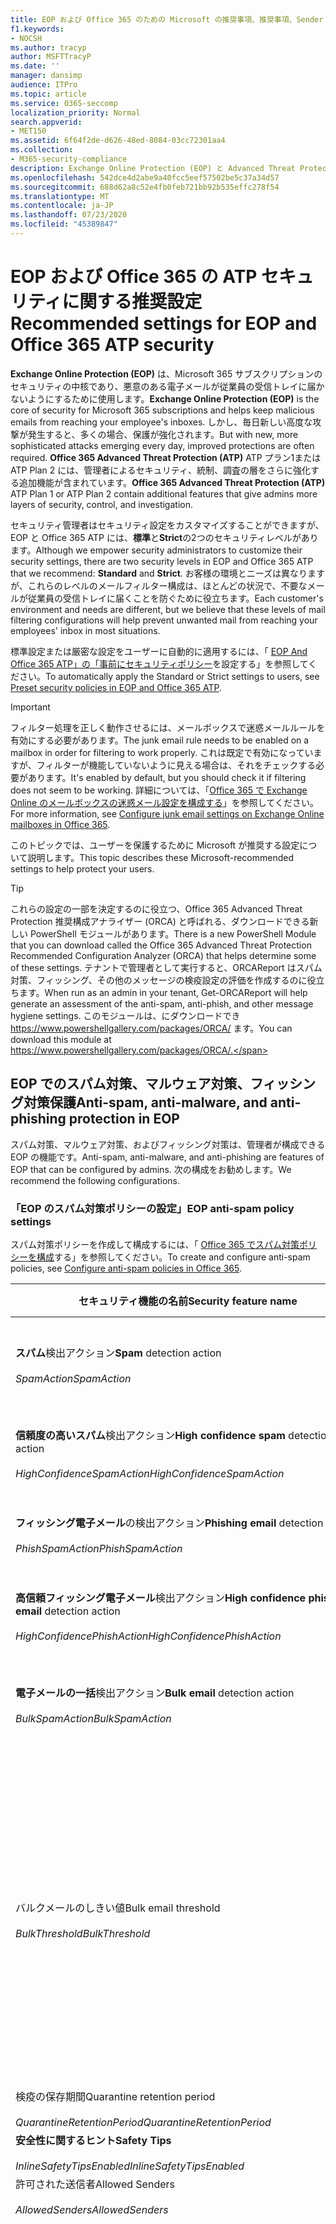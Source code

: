 ```yaml
---
title: EOP および Office 365 のための Microsoft の推奨事項、推奨事項、Sender Policy Framework、ドメインベースのメッセージの報告と適合性、DomainKeys で識別されたメール、手順、EOP の基準、セキュリティ基準、セットアップ EOP、atp の構成、および構成 EOP、セキュリティ構成
f1.keywords:
- NOCSH
ms.author: tracyp
author: MSFTTracyP
ms.date: ''
manager: dansimp
audience: ITPro
ms.topic: article
ms.service: O365-seccomp
localization_priority: Normal
search.appverid:
- MET150
ms.assetid: 6f64f2de-d626-48ed-8084-03cc72301aa4
ms.collection:
- M365-security-compliance
description: Exchange Online Protection (EOP) と Advanced Threat Protection (ATP) のセキュリティ設定のベストプラクティスについて 標準保護に関する現在の推奨事項 より厳しくするには、何を使用する必要がありますか。 Advanced Threat Protection (ATP) も使用している場合、どのようなエクストラを利用できますか?
ms.openlocfilehash: 542dce4d2abe9a40fcc5eef57502be5c37a34d57
ms.sourcegitcommit: 688d62a8c52e4fb0feb721bb92b535effc278f54
ms.translationtype: MT
ms.contentlocale: ja-JP
ms.lasthandoff: 07/23/2020
ms.locfileid: "45389847"
---
```

# <a name="recommended-settings-for-eop-and-office-365-atp-security"></a><span data-ttu-id="96831-106">EOP および Office 365 の ATP セキュリティに関する推奨設定</span><span class="sxs-lookup"><span data-stu-id="96831-106">Recommended settings for EOP and Office 365 ATP security</span></span>

<span data-ttu-id="96831-107">**Exchange Online Protection (EOP)** は、Microsoft 365 サブスクリプションのセキュリティの中核であり、悪意のある電子メールが従業員の受信トレイに届かないようにするために使用します。</span><span class="sxs-lookup"><span data-stu-id="96831-107">**Exchange Online Protection (EOP)** is the core of security for Microsoft 365 subscriptions and helps keep malicious emails from reaching your employee's inboxes.</span></span> <span data-ttu-id="96831-108">しかし、毎日新しい高度な攻撃が発生すると、多くの場合、保護が強化されます。</span><span class="sxs-lookup"><span data-stu-id="96831-108">But with new, more sophisticated attacks emerging every day, improved protections are often required.</span></span> <span data-ttu-id="96831-109">**Office 365 Advanced Threat Protection (ATP)** ATP プラン1または ATP Plan 2 には、管理者によるセキュリティ、統制、調査の層をさらに強化する追加機能が含まれています。</span><span class="sxs-lookup"><span data-stu-id="96831-109">**Office 365 Advanced Threat Protection (ATP)** ATP Plan 1 or ATP Plan 2 contain additional features that give admins more layers of security, control, and investigation.</span></span>

<span data-ttu-id="96831-110">セキュリティ管理者はセキュリティ設定をカスタマイズすることができますが、EOP と Office 365 ATP には、**標準**と**Strict**の2つのセキュリティレベルがあります。</span><span class="sxs-lookup"><span data-stu-id="96831-110">Although we empower security administrators to customize their security settings, there are two security levels in EOP and Office 365 ATP that we recommend: **Standard** and **Strict**.</span></span> <span data-ttu-id="96831-111">お客様の環境とニーズは異なりますが、これらのレベルのメールフィルター構成は、ほとんどの状況で、不要なメールが従業員の受信トレイに届くことを防ぐために役立ちます。</span><span class="sxs-lookup"><span data-stu-id="96831-111">Each customer's environment and needs are different, but we believe that these levels of mail filtering configurations will help prevent unwanted mail from reaching your employees' inbox in most situations.</span></span>

<span data-ttu-id="96831-112">標準設定または厳密な設定をユーザーに自動的に適用するには、「 [EOP And Office 365 ATP」の「事前にセキュリティポリシー](preset-security-policies.md)を設定する」を参照してください。</span><span class="sxs-lookup"><span data-stu-id="96831-112">To automatically apply the Standard or Strict settings to users, see [Preset security policies in EOP and Office 365 ATP](preset-security-policies.md).</span></span>

> [!IMPORTANT]
> <span data-ttu-id="96831-113">フィルター処理を正しく動作させるには、メールボックスで迷惑メールルールを有効にする必要があります。</span><span class="sxs-lookup"><span data-stu-id="96831-113">The junk email rule needs to be enabled on a mailbox in order for filtering to work properly.</span></span> <span data-ttu-id="96831-114">これは既定で有効になっていますが、フィルターが機能していないように見える場合は、それをチェックする必要があります。</span><span class="sxs-lookup"><span data-stu-id="96831-114">It's enabled by default, but you should check it if filtering does not seem to be working.</span></span> <span data-ttu-id="96831-115">詳細については、「[Office 365 で Exchange Online のメールボックスの迷惑メール設定を構成する](configure-junk-email-settings-on-exo-mailboxes.md)」を参照してください。</span><span class="sxs-lookup"><span data-stu-id="96831-115">For more information, see [Configure junk email settings on Exchange Online mailboxes in Office 365](configure-junk-email-settings-on-exo-mailboxes.md).</span></span>

<span data-ttu-id="96831-116">このトピックでは、ユーザーを保護するために Microsoft が推奨する設定について説明します。</span><span class="sxs-lookup"><span data-stu-id="96831-116">This topic describes these Microsoft-recommended settings to help protect your users.</span></span>

> [!TIP]
> <span data-ttu-id="96831-117">これらの設定の一部を決定するのに役立つ、Office 365 Advanced Threat Protection 推奨構成アナライザー (ORCA) と呼ばれる、ダウンロードできる新しい PowerShell モジュールがあります。</span><span class="sxs-lookup"><span data-stu-id="96831-117">There is a new PowerShell Module that you can download called the Office 365 Advanced Threat Protection Recommended Configuration Analyzer (ORCA) that helps determine some of these settings.</span></span> <span data-ttu-id="96831-118">テナントで管理者として実行すると、ORCAReport はスパム対策、フィッシング、その他のメッセージの検疫設定の評価を作成するのに役立ちます。</span><span class="sxs-lookup"><span data-stu-id="96831-118">When run as an admin in your tenant, Get-ORCAReport will help generate an assessment of the anti-spam, anti-phish, and other message hygiene settings.</span></span> <span data-ttu-id="96831-119">このモジュールは、にダウンロードでき https://www.powershellgallery.com/packages/ORCA/ ます。</span><span class="sxs-lookup"><span data-stu-id="96831-119">You can download this module at https://www.powershellgallery.com/packages/ORCA/.</span></span>

## <a name="anti-spam-anti-malware-and-anti-phishing-protection-in-eop"></a><span data-ttu-id="96831-120">EOP でのスパム対策、マルウェア対策、フィッシング対策保護</span><span class="sxs-lookup"><span data-stu-id="96831-120">Anti-spam, anti-malware, and anti-phishing protection in EOP</span></span>

<span data-ttu-id="96831-121">スパム対策、マルウェア対策、およびフィッシング対策は、管理者が構成できる EOP の機能です。</span><span class="sxs-lookup"><span data-stu-id="96831-121">Anti-spam, anti-malware, and anti-phishing are features of EOP that can be configured by admins.</span></span> <span data-ttu-id="96831-122">次の構成をお勧めします。</span><span class="sxs-lookup"><span data-stu-id="96831-122">We recommend the following configurations.</span></span>

### <a name="eop-anti-spam-policy-settings"></a><span data-ttu-id="96831-123">「EOP のスパム対策ポリシーの設定」</span><span class="sxs-lookup"><span data-stu-id="96831-123">EOP anti-spam policy settings</span></span>

<span data-ttu-id="96831-124">スパム対策ポリシーを作成して構成するには、「 [Office 365 でスパム対策ポリシーを構成](configure-your-spam-filter-policies.md)する」を参照してください。</span><span class="sxs-lookup"><span data-stu-id="96831-124">To create and configure anti-spam policies, see [Configure anti-spam policies in Office 365](configure-your-spam-filter-policies.md).</span></span>

|<span data-ttu-id="96831-125">セキュリティ機能の名前</span><span class="sxs-lookup"><span data-stu-id="96831-125">Security feature name</span></span>|<span data-ttu-id="96831-126">Standard</span><span class="sxs-lookup"><span data-stu-id="96831-126">Standard</span></span>|<span data-ttu-id="96831-127">Strict</span><span class="sxs-lookup"><span data-stu-id="96831-127">Strict</span></span>|<span data-ttu-id="96831-128">コメント</span><span class="sxs-lookup"><span data-stu-id="96831-128">Comment</span></span>|
|---|---|---|---|
|<span data-ttu-id="96831-129">**スパム**検出アクション</span><span class="sxs-lookup"><span data-stu-id="96831-129">**Spam** detection action</span></span> <br/><br/> <span data-ttu-id="96831-130">_SpamAction_</span><span class="sxs-lookup"><span data-stu-id="96831-130">_SpamAction_</span></span>|<span data-ttu-id="96831-131">**迷惑メールフォルダーにメッセージを移動する**</span><span class="sxs-lookup"><span data-stu-id="96831-131">**Move message to Junk Email folder**</span></span> <br/><br/> `MoveToJmf`|<span data-ttu-id="96831-132">**検疫メッセージ**</span><span class="sxs-lookup"><span data-stu-id="96831-132">**Quarantine message**</span></span> <br/><br/> `Quarantine`||
|<span data-ttu-id="96831-133">**信頼度の高いスパム**検出アクション</span><span class="sxs-lookup"><span data-stu-id="96831-133">**High confidence spam** detection action</span></span> <br/><br/> <span data-ttu-id="96831-134">_HighConfidenceSpamAction_</span><span class="sxs-lookup"><span data-stu-id="96831-134">_HighConfidenceSpamAction_</span></span>|<span data-ttu-id="96831-135">**検疫メッセージ**</span><span class="sxs-lookup"><span data-stu-id="96831-135">**Quarantine message**</span></span> <br/><br/> `Quarantine`|<span data-ttu-id="96831-136">**検疫メッセージ**</span><span class="sxs-lookup"><span data-stu-id="96831-136">**Quarantine message**</span></span> <br/><br/> `Quarantine`||
|<span data-ttu-id="96831-137">**フィッシング電子メール**の検出アクション</span><span class="sxs-lookup"><span data-stu-id="96831-137">**Phishing email** detection action</span></span> <br/><br/> <span data-ttu-id="96831-138">_PhishSpamAction_</span><span class="sxs-lookup"><span data-stu-id="96831-138">_PhishSpamAction_</span></span>|<span data-ttu-id="96831-139">**検疫メッセージ**</span><span class="sxs-lookup"><span data-stu-id="96831-139">**Quarantine message**</span></span> <br/><br/> `Quarantine`|<span data-ttu-id="96831-140">**検疫メッセージ**</span><span class="sxs-lookup"><span data-stu-id="96831-140">**Quarantine message**</span></span> <br/><br/> `Quarantine`||
|<span data-ttu-id="96831-141">**高信頼フィッシング電子メール**検出アクション</span><span class="sxs-lookup"><span data-stu-id="96831-141">**High confidence phishing email** detection action</span></span> <br/><br/> <span data-ttu-id="96831-142">_HighConfidencePhishAction_</span><span class="sxs-lookup"><span data-stu-id="96831-142">_HighConfidencePhishAction_</span></span>|<span data-ttu-id="96831-143">**検疫メッセージ**</span><span class="sxs-lookup"><span data-stu-id="96831-143">**Quarantine message**</span></span> <br/><br/> `Quarantine`|<span data-ttu-id="96831-144">**検疫メッセージ**</span><span class="sxs-lookup"><span data-stu-id="96831-144">**Quarantine message**</span></span> <br/><br/> `Quarantine`||
|<span data-ttu-id="96831-145">**電子メールの一括**検出アクション</span><span class="sxs-lookup"><span data-stu-id="96831-145">**Bulk email** detection action</span></span> <br/><br/> <span data-ttu-id="96831-146">_BulkSpamAction_</span><span class="sxs-lookup"><span data-stu-id="96831-146">_BulkSpamAction_</span></span>|<span data-ttu-id="96831-147">**迷惑メールフォルダーにメッセージを移動する**</span><span class="sxs-lookup"><span data-stu-id="96831-147">**Move message to Junk Email folder**</span></span> <br/><br/> `MoveToJmf`|<span data-ttu-id="96831-148">**検疫メッセージ**</span><span class="sxs-lookup"><span data-stu-id="96831-148">**Quarantine message**</span></span> <br/><br/> `Quarantine`||
|<span data-ttu-id="96831-149">バルクメールのしきい値</span><span class="sxs-lookup"><span data-stu-id="96831-149">Bulk email threshold</span></span> <br/><br/> <span data-ttu-id="96831-150">_BulkThreshold_</span><span class="sxs-lookup"><span data-stu-id="96831-150">_BulkThreshold_</span></span>|<span data-ttu-id="96831-151">6 </span><span class="sxs-lookup"><span data-stu-id="96831-151">6</span></span>|<span data-ttu-id="96831-152">4 </span><span class="sxs-lookup"><span data-stu-id="96831-152">4</span></span>|<span data-ttu-id="96831-153">現在、既定値は7ですが、これは6に変更することをお勧めします。</span><span class="sxs-lookup"><span data-stu-id="96831-153">The default value is currently 7, but we recommend that you change it to 6.</span></span> <span data-ttu-id="96831-154">詳細については、「 [Office 365 のバルク苦情レベル (BCL)](bulk-complaint-level-values.md)」を参照してください。</span><span class="sxs-lookup"><span data-stu-id="96831-154">For details, see [Bulk complaint level (BCL) in Office 365](bulk-complaint-level-values.md).</span></span>|
|<span data-ttu-id="96831-155">検疫の保存期間</span><span class="sxs-lookup"><span data-stu-id="96831-155">Quarantine retention period</span></span> <br/><br/> <span data-ttu-id="96831-156">_QuarantineRetentionPeriod_</span><span class="sxs-lookup"><span data-stu-id="96831-156">_QuarantineRetentionPeriod_</span></span>|<span data-ttu-id="96831-157">30 日間</span><span class="sxs-lookup"><span data-stu-id="96831-157">30 days</span></span>|<span data-ttu-id="96831-158">30 日間</span><span class="sxs-lookup"><span data-stu-id="96831-158">30 days</span></span>||
|<span data-ttu-id="96831-159">**安全性に関するヒント**</span><span class="sxs-lookup"><span data-stu-id="96831-159">**Safety Tips**</span></span> <br/><br/> <span data-ttu-id="96831-160">_InlineSafetyTipsEnabled_</span><span class="sxs-lookup"><span data-stu-id="96831-160">_InlineSafetyTipsEnabled_</span></span>|<span data-ttu-id="96831-161">オン</span><span class="sxs-lookup"><span data-stu-id="96831-161">On</span></span> <br/><br/> `$true`|<span data-ttu-id="96831-162">オン</span><span class="sxs-lookup"><span data-stu-id="96831-162">On</span></span> <br/><br/> `$true`||
|<span data-ttu-id="96831-163">許可された送信者</span><span class="sxs-lookup"><span data-stu-id="96831-163">Allowed Senders</span></span> <br/><br/> <span data-ttu-id="96831-164">_AllowedSenders_</span><span class="sxs-lookup"><span data-stu-id="96831-164">_AllowedSenders_</span></span>|<span data-ttu-id="96831-165">なし</span><span class="sxs-lookup"><span data-stu-id="96831-165">None</span></span>|<span data-ttu-id="96831-166">なし</span><span class="sxs-lookup"><span data-stu-id="96831-166">None</span></span>||
|<span data-ttu-id="96831-167">許可される送信者ドメイン</span><span class="sxs-lookup"><span data-stu-id="96831-167">Allowed Sender Domains</span></span> <br/><br/> <span data-ttu-id="96831-168">_AllowedSenderDomains_</span><span class="sxs-lookup"><span data-stu-id="96831-168">_AllowedSenderDomains_</span></span>|<span data-ttu-id="96831-169">なし</span><span class="sxs-lookup"><span data-stu-id="96831-169">None</span></span>|<span data-ttu-id="96831-170">なし</span><span class="sxs-lookup"><span data-stu-id="96831-170">None</span></span>|<span data-ttu-id="96831-171">自分が所有する (_承認済みドメイン_とも呼ばれる) ドメインを許可された送信者の一覧に追加する必要はありません。</span><span class="sxs-lookup"><span data-stu-id="96831-171">Adding domains that you own (also known as _accepted domains_) to the allowed senders list is not required.</span></span> <span data-ttu-id="96831-172">実際には、悪意のある俳優が、フィルターによって除外されるメールを送信するような機会を作成するため、高いリスクと見なされます。[**スパム対策設定**] ページの [セキュリティ & コンプライアンスセンター] で[スプーフィングインテリジェンス](learn-about-spoof-intelligence.md)を使用して、組織の電子メールドメインにある送信者の電子メールアドレスをスプーフィングしている、または外部ドメインの送信者の電子メールアドレスをスプーフィングしているすべての送信者を確認します。</span><span class="sxs-lookup"><span data-stu-id="96831-172">In fact, it's considered high risk since it creates opportunities for bad actors to send you mail that would otherwise be filtered out. Use [spoof intelligence](learn-about-spoof-intelligence.md) in the Security & Compliance Center on the **Anti-spam settings** page to review all senders who are spoofing sender email addresses in your organization's email domains or spoofing sender email addresses in external domains.</span></span>|
|<span data-ttu-id="96831-173">受信拒否リスト</span><span class="sxs-lookup"><span data-stu-id="96831-173">Blocked Senders</span></span> <br/><br/> <span data-ttu-id="96831-174">_BlockedSenders_</span><span class="sxs-lookup"><span data-stu-id="96831-174">_BlockedSenders_</span></span>|<span data-ttu-id="96831-175">なし</span><span class="sxs-lookup"><span data-stu-id="96831-175">None</span></span>|<span data-ttu-id="96831-176">なし</span><span class="sxs-lookup"><span data-stu-id="96831-176">None</span></span>||
|<span data-ttu-id="96831-177">受信拒否された送信者ドメイン</span><span class="sxs-lookup"><span data-stu-id="96831-177">Blocked Sender Domains</span></span> <br/><br/> <span data-ttu-id="96831-178">_BlockedSenderDomains_</span><span class="sxs-lookup"><span data-stu-id="96831-178">_BlockedSenderDomains_</span></span>|<span data-ttu-id="96831-179">なし</span><span class="sxs-lookup"><span data-stu-id="96831-179">None</span></span>|<span data-ttu-id="96831-180">なし</span><span class="sxs-lookup"><span data-stu-id="96831-180">None</span></span>||
|<span data-ttu-id="96831-181">**[エンド ユーザーのスパム通知を有効にする]**  このポリシーでエンド ユーザーのスパム通知を有効にするには、このチェック ボックスをオンにします。</span><span class="sxs-lookup"><span data-stu-id="96831-181">**Enable end-user spam notifications**</span></span> <br/><br/> <span data-ttu-id="96831-182">_EnableEndUserSpamNotifications_</span><span class="sxs-lookup"><span data-stu-id="96831-182">_EnableEndUserSpamNotifications_</span></span>|<span data-ttu-id="96831-183">有効</span><span class="sxs-lookup"><span data-stu-id="96831-183">Enabled</span></span> <br/><br/> `$true`|<span data-ttu-id="96831-184">有効</span><span class="sxs-lookup"><span data-stu-id="96831-184">Enabled</span></span> <br/><br/> `$true`||
|<span data-ttu-id="96831-185">**エンドユーザーのスパム通知を毎日送信する (日数)**</span><span class="sxs-lookup"><span data-stu-id="96831-185">**Send end-user spam notifications every (days)**</span></span> <br/><br/> <span data-ttu-id="96831-186">_EndUserSpamNotificationFrequency_</span><span class="sxs-lookup"><span data-stu-id="96831-186">_EndUserSpamNotificationFrequency_</span></span>|<span data-ttu-id="96831-187">3 日間</span><span class="sxs-lookup"><span data-stu-id="96831-187">3 days</span></span>|<span data-ttu-id="96831-188">3 日間</span><span class="sxs-lookup"><span data-stu-id="96831-188">3 days</span></span>||
|<span data-ttu-id="96831-189">**スパム ZAP**</span><span class="sxs-lookup"><span data-stu-id="96831-189">**Spam ZAP**</span></span> <br/><br/> <span data-ttu-id="96831-190">_SpamZapEnabled_</span><span class="sxs-lookup"><span data-stu-id="96831-190">_SpamZapEnabled_</span></span>|<span data-ttu-id="96831-191">有効</span><span class="sxs-lookup"><span data-stu-id="96831-191">Enabled</span></span> <br/><br/> `$true`|<span data-ttu-id="96831-192">有効</span><span class="sxs-lookup"><span data-stu-id="96831-192">Enabled</span></span> <br/><br/> `$true`||
|<span data-ttu-id="96831-193">**フィッシング ZAP**</span><span class="sxs-lookup"><span data-stu-id="96831-193">**Phish ZAP**</span></span> <br/><br/> <span data-ttu-id="96831-194">_PhishZapEnabled_</span><span class="sxs-lookup"><span data-stu-id="96831-194">_PhishZapEnabled_</span></span>|<span data-ttu-id="96831-195">有効</span><span class="sxs-lookup"><span data-stu-id="96831-195">Enabled</span></span> <br/><br/> `$true`|<span data-ttu-id="96831-196">有効</span><span class="sxs-lookup"><span data-stu-id="96831-196">Enabled</span></span> <br/><br/> `$true`||
|<span data-ttu-id="96831-197">_MarkAsSpamBulkMail_</span><span class="sxs-lookup"><span data-stu-id="96831-197">_MarkAsSpamBulkMail_</span></span>|<span data-ttu-id="96831-198">オン</span><span class="sxs-lookup"><span data-stu-id="96831-198">On</span></span>|<span data-ttu-id="96831-199">オン</span><span class="sxs-lookup"><span data-stu-id="96831-199">On</span></span>|<span data-ttu-id="96831-200">この設定は、PowerShell でのみ使用できます。</span><span class="sxs-lookup"><span data-stu-id="96831-200">This setting is only available in PowerShell.</span></span>|
|

<span data-ttu-id="96831-201">使用されなくなっているスパム対策ポリシーには、他にもいくつかの高度なスパムフィルター (ASF) 設定があります。</span><span class="sxs-lookup"><span data-stu-id="96831-201">There are several other Advanced Spam Filter (ASF) settings in anti-spam policies that are in the process of being deprecated.</span></span> <span data-ttu-id="96831-202">これらの機能の減価償却のタイムラインの詳細については、このトピックの外に連絡します。</span><span class="sxs-lookup"><span data-stu-id="96831-202">More information on the timelines for the depreciation of these features will be communicated outside of this topic.</span></span>

<span data-ttu-id="96831-203">**標準**レベルと**厳密**なレベルの両方で、これらの ASF 設定を**オフ**にすることをお勧めします。</span><span class="sxs-lookup"><span data-stu-id="96831-203">We recommend that you turn these ASF settings **Off** for both **Standard** and **Strict** levels.</span></span> <span data-ttu-id="96831-204">ASF 設定の詳細については、「 [Office 365 の高度なスパムフィルター (ASF) 設定](advanced-spam-filtering-asf-options.md)」を参照してください。</span><span class="sxs-lookup"><span data-stu-id="96831-204">For more information about ASF settings, see [Advanced Spam Filter (ASF) settings in Office 365](advanced-spam-filtering-asf-options.md).</span></span>

|<span data-ttu-id="96831-205">セキュリティ機能の名前</span><span class="sxs-lookup"><span data-stu-id="96831-205">Security feature name</span></span>|<span data-ttu-id="96831-206">コメント</span><span class="sxs-lookup"><span data-stu-id="96831-206">Comment</span></span>|
|---|---|
|<span data-ttu-id="96831-207">**リモートサイトへの画像リンク**(_IncreaseScoreWithImageLinks_)</span><span class="sxs-lookup"><span data-stu-id="96831-207">**Image links to remote sites** (_IncreaseScoreWithImageLinks_)</span></span>||
|<span data-ttu-id="96831-208">**URL の数値の IP アドレス**(_IncreaseScoreWithNumericIps_)</span><span class="sxs-lookup"><span data-stu-id="96831-208">**Numeric IP address in URL** (_IncreaseScoreWithNumericIps_)</span></span>||
|<span data-ttu-id="96831-209">**UL リダイレクト (その他のポート**) (_IncreaseScoreWithRedirectToOtherPort_)</span><span class="sxs-lookup"><span data-stu-id="96831-209">**UL redirect to other port** (_IncreaseScoreWithRedirectToOtherPort_)</span></span>||
|<span data-ttu-id="96831-210">**.Url または info web サイトへの URL** (_IncreaseScoreWithBizOrInfoUrls_)</span><span class="sxs-lookup"><span data-stu-id="96831-210">**URL to .biz or .info websites** (_IncreaseScoreWithBizOrInfoUrls_)</span></span>||
|<span data-ttu-id="96831-211">**空のメッセージ**(_MarkAsSpamEmptyMessages_)</span><span class="sxs-lookup"><span data-stu-id="96831-211">**Empty messages** (_MarkAsSpamEmptyMessages_)</span></span>||
|<span data-ttu-id="96831-212">**HTML の JavaScript または VBScript** (_MarkAsSpamJavaScriptInHtml_)</span><span class="sxs-lookup"><span data-stu-id="96831-212">**JavaScript or VBScript in HTML** (_MarkAsSpamJavaScriptInHtml_)</span></span>||
|<span data-ttu-id="96831-213">**HTML の Frame または IFrame タグ**(_MarkAsSpamFramesInHtml_)</span><span class="sxs-lookup"><span data-stu-id="96831-213">**Frame or IFrame tags in HTML** (_MarkAsSpamFramesInHtml_)</span></span>||
|<span data-ttu-id="96831-214">**HTML のオブジェクトタグ**(_MarkAsSpamObjectTagsInHtml_)</span><span class="sxs-lookup"><span data-stu-id="96831-214">**Object tags in HTML** (_MarkAsSpamObjectTagsInHtml_)</span></span>||
|<span data-ttu-id="96831-215">**HTML にタグを埋め込む**(_MarkAsSpamEmbedTagsInHtml_)</span><span class="sxs-lookup"><span data-stu-id="96831-215">**Embed tags in HTML** (_MarkAsSpamEmbedTagsInHtml_)</span></span>||
|<span data-ttu-id="96831-216">**HTML の Form タグ**(_MarkAsSpamFormTagsInHtml_)</span><span class="sxs-lookup"><span data-stu-id="96831-216">**Form tags in HTML** (_MarkAsSpamFormTagsInHtml_)</span></span>||
|<span data-ttu-id="96831-217">**HTML での Web バグ**(_MarkAsSpamWebBugsInHtml_)</span><span class="sxs-lookup"><span data-stu-id="96831-217">**Web bugs in HTML** (_MarkAsSpamWebBugsInHtml_)</span></span>||
|<span data-ttu-id="96831-218">**機密単語リストを適用**する (_MarkAsSpamSensitiveWordList_)</span><span class="sxs-lookup"><span data-stu-id="96831-218">**Apply sensitive word list** (_MarkAsSpamSensitiveWordList_)</span></span>||
|<span data-ttu-id="96831-219">**SPF レコード: hard fail** (_MarkAsSpamSpfRecordHardFail_)</span><span class="sxs-lookup"><span data-stu-id="96831-219">**SPF record: hard fail** (_MarkAsSpamSpfRecordHardFail_)</span></span>||
|<span data-ttu-id="96831-220">**条件付き送信者 ID フィルター: hard fail** (_MarkAsSpamFromAddressAuthFail_)</span><span class="sxs-lookup"><span data-stu-id="96831-220">**Conditional Sender ID filtering: hard fail** (_MarkAsSpamFromAddressAuthFail_)</span></span>||
|<span data-ttu-id="96831-221">**NDR バック散布**(_MarkAsSpamNdrBackscatter_)</span><span class="sxs-lookup"><span data-stu-id="96831-221">**NDR backscatter** (_MarkAsSpamNdrBackscatter_)</span></span>||
|

#### <a name="eop-outbound-spam-policy-settings"></a><span data-ttu-id="96831-222">EOP 送信スパムポリシーの設定</span><span class="sxs-lookup"><span data-stu-id="96831-222">EOP outbound spam policy settings</span></span>

<span data-ttu-id="96831-223">送信スパムポリシーを作成して構成するには、「 [Office 365 で送信スパムフィルターを構成](configure-the-outbound-spam-policy.md)する」を参照してください。</span><span class="sxs-lookup"><span data-stu-id="96831-223">To create and configure outbound spam policies, see [Configure outbound spam filtering in Office 365](configure-the-outbound-spam-policy.md).</span></span>

<span data-ttu-id="96831-224">サービスの既定の送信制限の詳細については、「[送信制限](https://docs.microsoft.com/office365/servicedescriptions/exchange-online-service-description/exchange-online-limits#sending-limits-1)」を参照してください。</span><span class="sxs-lookup"><span data-stu-id="96831-224">For more information about the default sending limits in the service, see [Sending limits](https://docs.microsoft.com/office365/servicedescriptions/exchange-online-service-description/exchange-online-limits#sending-limits-1)</span></span>

|<span data-ttu-id="96831-225">セキュリティ機能の名前</span><span class="sxs-lookup"><span data-stu-id="96831-225">Security feature name</span></span>|<span data-ttu-id="96831-226">Standard</span><span class="sxs-lookup"><span data-stu-id="96831-226">Standard</span></span>|<span data-ttu-id="96831-227">Strict</span><span class="sxs-lookup"><span data-stu-id="96831-227">Strict</span></span>|<span data-ttu-id="96831-228">コメント</span><span class="sxs-lookup"><span data-stu-id="96831-228">Comment</span></span>|
|---|---|---|---|
|<span data-ttu-id="96831-229">**ユーザーあたりの最大受信者数: 外部時間の制限**</span><span class="sxs-lookup"><span data-stu-id="96831-229">**Maximum number of recipients per user: External hourly limit**</span></span> <br/><br/> <span data-ttu-id="96831-230">_RecipientLimitExternalPerHour_</span><span class="sxs-lookup"><span data-stu-id="96831-230">_RecipientLimitExternalPerHour_</span></span>|<span data-ttu-id="96831-231">500</span><span class="sxs-lookup"><span data-stu-id="96831-231">500</span></span>|<span data-ttu-id="96831-232">400</span><span class="sxs-lookup"><span data-stu-id="96831-232">400</span></span>||
|<span data-ttu-id="96831-233">**ユーザーあたりの最大受信者数: 内部時間の制限**</span><span class="sxs-lookup"><span data-stu-id="96831-233">**Maximum number of recipients per user: Internal hourly limit**</span></span> <br/><br/> <span data-ttu-id="96831-234">_RecipientLimitInternalPerHour_</span><span class="sxs-lookup"><span data-stu-id="96831-234">_RecipientLimitInternalPerHour_</span></span>|<span data-ttu-id="96831-235">1000</span><span class="sxs-lookup"><span data-stu-id="96831-235">1000</span></span>|<span data-ttu-id="96831-236">800</span><span class="sxs-lookup"><span data-stu-id="96831-236">800</span></span>||
|<span data-ttu-id="96831-237">**ユーザーあたりの最大受信者数: 毎日の制限**</span><span class="sxs-lookup"><span data-stu-id="96831-237">**Maximum number of recipients per user: Daily limit**</span></span> <br/><br/> <span data-ttu-id="96831-238">_RecipientLimitPerDay_</span><span class="sxs-lookup"><span data-stu-id="96831-238">_RecipientLimitPerDay_</span></span>|<span data-ttu-id="96831-239">1000</span><span class="sxs-lookup"><span data-stu-id="96831-239">1000</span></span>|<span data-ttu-id="96831-240">800</span><span class="sxs-lookup"><span data-stu-id="96831-240">800</span></span>||
|<span data-ttu-id="96831-241">**ユーザーが制限を超えた場合のアクション**</span><span class="sxs-lookup"><span data-stu-id="96831-241">**Action when a user exceeds the limits**</span></span> <br/><br/> <span data-ttu-id="96831-242">_ActionWhenThresholdReached_</span><span class="sxs-lookup"><span data-stu-id="96831-242">_ActionWhenThresholdReached_</span></span>|<span data-ttu-id="96831-243">**ユーザーがメールを送信するのを制限する**</span><span class="sxs-lookup"><span data-stu-id="96831-243">**Restrict the user from sending mail**</span></span> <br/><br/> `BlockUser`|<span data-ttu-id="96831-244">**ユーザーがメールを送信するのを制限する**</span><span class="sxs-lookup"><span data-stu-id="96831-244">**Restrict the user from sending mail**</span></span> <br/><br/> `BlockUser`||
|

### <a name="eop-anti-malware-policy-settings"></a><span data-ttu-id="96831-245">EOP マルウェア対策ポリシー設定</span><span class="sxs-lookup"><span data-stu-id="96831-245">EOP anti-malware policy settings</span></span>

<span data-ttu-id="96831-246">マルウェア対策ポリシーを作成して構成するには、「 [configure マルウェア対策ポリシーを Office 365 で構成](configure-anti-malware-policies.md)する」を参照してください。</span><span class="sxs-lookup"><span data-stu-id="96831-246">To create and configure anti-malware policies, see [Configure anti-malware policies in Office 365](configure-anti-malware-policies.md).</span></span>

|<span data-ttu-id="96831-247">セキュリティ機能の名前</span><span class="sxs-lookup"><span data-stu-id="96831-247">Security feature name</span></span>|<span data-ttu-id="96831-248">Standard</span><span class="sxs-lookup"><span data-stu-id="96831-248">Standard</span></span>|<span data-ttu-id="96831-249">Strict</span><span class="sxs-lookup"><span data-stu-id="96831-249">Strict</span></span>|<span data-ttu-id="96831-250">コメント</span><span class="sxs-lookup"><span data-stu-id="96831-250">Comment</span></span>|
|---|---|---|---|
|<span data-ttu-id="96831-251">**受信者にメッセージが検疫されたことを通知するかどうか。**</span><span class="sxs-lookup"><span data-stu-id="96831-251">**Do you want to notify recipients if their messages are quarantined?**</span></span> <br/><br/> <span data-ttu-id="96831-252">_Action_</span><span class="sxs-lookup"><span data-stu-id="96831-252">_Action_</span></span>|<span data-ttu-id="96831-253">いいえ</span><span class="sxs-lookup"><span data-stu-id="96831-253">No</span></span> <br/><br/> <span data-ttu-id="96831-254">_DeleteMessage_</span><span class="sxs-lookup"><span data-stu-id="96831-254">_DeleteMessage_</span></span>|<span data-ttu-id="96831-255">いいえ</span><span class="sxs-lookup"><span data-stu-id="96831-255">No</span></span> <br/><br/> <span data-ttu-id="96831-256">_DeleteMessage_</span><span class="sxs-lookup"><span data-stu-id="96831-256">_DeleteMessage_</span></span>|<span data-ttu-id="96831-257">電子メールの添付ファイルでマルウェアが検出されると、メッセージは検疫され、管理者のみが解放できるようになります。</span><span class="sxs-lookup"><span data-stu-id="96831-257">If malware is detected in an email attachment, the message is quarantined and can be released only by an admin.</span></span>|
|<span data-ttu-id="96831-258">**一般的な添付ファイルの種類のフィルター**</span><span class="sxs-lookup"><span data-stu-id="96831-258">**Common Attachment Types Filter**</span></span> <br/><br/> <span data-ttu-id="96831-259">_EnableFileFilter_</span><span class="sxs-lookup"><span data-stu-id="96831-259">_EnableFileFilter_</span></span>|<span data-ttu-id="96831-260">オン</span><span class="sxs-lookup"><span data-stu-id="96831-260">On</span></span> <br/><br/> `$true`|<span data-ttu-id="96831-261">オン</span><span class="sxs-lookup"><span data-stu-id="96831-261">On</span></span> <br/><br/> `$true`|<span data-ttu-id="96831-262">この設定では、添付ファイルの内容に関係なく、実行可能な添付ファイルが含まれているファイルの種類に基づいてメッセージを検疫します。</span><span class="sxs-lookup"><span data-stu-id="96831-262">This setting quarantines messages that contain executable attachments based on file type, regardless of the attachment content.</span></span>|
|<span data-ttu-id="96831-263">**マルウェアのゼロ時間の自動削除**</span><span class="sxs-lookup"><span data-stu-id="96831-263">**Malware Zero-hour Auto Purge**</span></span> <br/><br/> <span data-ttu-id="96831-264">_ZapEnabled_</span><span class="sxs-lookup"><span data-stu-id="96831-264">_ZapEnabled_</span></span>|<span data-ttu-id="96831-265">オン</span><span class="sxs-lookup"><span data-stu-id="96831-265">On</span></span> <br/><br/> `$true`|<span data-ttu-id="96831-266">オン</span><span class="sxs-lookup"><span data-stu-id="96831-266">On</span></span> <br/><br/> `$true`||
|<span data-ttu-id="96831-267">配信されていないメッセージの**内部送信者に通知**する</span><span class="sxs-lookup"><span data-stu-id="96831-267">**Notify internal senders** of the undelivered message</span></span> <br/><br/> <span data-ttu-id="96831-268">_EnableInternalSenderNotifications_</span><span class="sxs-lookup"><span data-stu-id="96831-268">_EnableInternalSenderNotifications_</span></span>|<span data-ttu-id="96831-269">無効</span><span class="sxs-lookup"><span data-stu-id="96831-269">Disabled</span></span> <br/><br/> `$false`|<span data-ttu-id="96831-270">無効</span><span class="sxs-lookup"><span data-stu-id="96831-270">Disabled</span></span> <br/><br/> `$false`||
|<span data-ttu-id="96831-271">配信されていないメッセージの**外部送信者に通知**する</span><span class="sxs-lookup"><span data-stu-id="96831-271">**Notify external senders** of the undelivered message</span></span> <br/><br/> <span data-ttu-id="96831-272">_EnableExternalSenderNotifications_</span><span class="sxs-lookup"><span data-stu-id="96831-272">_EnableExternalSenderNotifications_</span></span>|<span data-ttu-id="96831-273">無効</span><span class="sxs-lookup"><span data-stu-id="96831-273">Disabled</span></span> <br/><br/> `$false`|<span data-ttu-id="96831-274">無効</span><span class="sxs-lookup"><span data-stu-id="96831-274">Disabled</span></span> <br/><br/> `$false`||
|

### <a name="eop-default-anti-phishing-policy-settings"></a><span data-ttu-id="96831-275">EOP の既定のフィッシング対策ポリシー設定</span><span class="sxs-lookup"><span data-stu-id="96831-275">EOP default anti-phishing policy settings</span></span>

<span data-ttu-id="96831-276">これらの設定の詳細については、「[スプーフィング設定](set-up-anti-phishing-policies.md#spoof-settings)」を参照してください。</span><span class="sxs-lookup"><span data-stu-id="96831-276">For more information about these settings, see [Spoof settings](set-up-anti-phishing-policies.md#spoof-settings).</span></span> <span data-ttu-id="96831-277">これらの設定を構成するには、「 [CONFIGURE EOP」の「フィッシング対策ポリシーを構成](configure-anti-phishing-policies-eop.md)する」を参照してください。</span><span class="sxs-lookup"><span data-stu-id="96831-277">To configure these settings, see [Configure anti-phishing policies in EOP](configure-anti-phishing-policies-eop.md).</span></span>

|<span data-ttu-id="96831-278">セキュリティ機能の名前</span><span class="sxs-lookup"><span data-stu-id="96831-278">Security feature name</span></span>|<span data-ttu-id="96831-279">Standard</span><span class="sxs-lookup"><span data-stu-id="96831-279">Standard</span></span>|<span data-ttu-id="96831-280">Strict</span><span class="sxs-lookup"><span data-stu-id="96831-280">Strict</span></span>|<span data-ttu-id="96831-281">コメント</span><span class="sxs-lookup"><span data-stu-id="96831-281">Comment</span></span>|
|---|---|---|---|
|<span data-ttu-id="96831-282">**スプーフィング対策保護を有効にする**</span><span class="sxs-lookup"><span data-stu-id="96831-282">**Enable anti-spoofing protection**</span></span> <br/><br/> <span data-ttu-id="96831-283">_EnableAntispoofEnforcement_</span><span class="sxs-lookup"><span data-stu-id="96831-283">_EnableAntispoofEnforcement_</span></span>|<span data-ttu-id="96831-284">オン</span><span class="sxs-lookup"><span data-stu-id="96831-284">On</span></span> <br/><br/> `$true`|<span data-ttu-id="96831-285">オン</span><span class="sxs-lookup"><span data-stu-id="96831-285">On</span></span> <br/><br/> `$true`||
|<span data-ttu-id="96831-286">**認証されていない送信者を有効にする**</span><span class="sxs-lookup"><span data-stu-id="96831-286">**Enable Unauthenticated Sender**</span></span> <br/><br/> <span data-ttu-id="96831-287">_Enable/認証 Atedsender_</span><span class="sxs-lookup"><span data-stu-id="96831-287">_EnableUnauthenticatedSender_</span></span>|<span data-ttu-id="96831-288">オン</span><span class="sxs-lookup"><span data-stu-id="96831-288">On</span></span> <br/><br/> `$true`|<span data-ttu-id="96831-289">オン</span><span class="sxs-lookup"><span data-stu-id="96831-289">On</span></span> <br/><br/> `$true`|<span data-ttu-id="96831-290">Outlook の送信者の写真に、未識別のスプーフィングされた送信者を示す疑問符 (?) を追加します。</span><span class="sxs-lookup"><span data-stu-id="96831-290">Adds a question mark (?) to the sender's photo in Outlook for unidentified spoofed senders.</span></span> <span data-ttu-id="96831-291">詳細については、「[フィッシング対策ポリシーのスプーフィング設定](set-up-anti-phishing-policies.md)」を参照してください。</span><span class="sxs-lookup"><span data-stu-id="96831-291">For more information, see [Spoof settings in anti-phishing policies](set-up-anti-phishing-policies.md).</span></span>|
|<span data-ttu-id="96831-292">**ドメインのスプーフィングが許可されていないユーザーによって電子メールが送信された場合**</span><span class="sxs-lookup"><span data-stu-id="96831-292">**If email is sent by someone who's not allowed to spoof your domain**</span></span> <br/><br/> <span data-ttu-id="96831-293">_AuthenticationFailAction_</span><span class="sxs-lookup"><span data-stu-id="96831-293">_AuthenticationFailAction_</span></span>|<span data-ttu-id="96831-294">**受信者の迷惑メールフォルダーにメッセージを移動する**</span><span class="sxs-lookup"><span data-stu-id="96831-294">**Move message to the recipients' Junk Email folders**</span></span> <br/><br/> `MoveToJmf`|<span data-ttu-id="96831-295">**メッセージを検疫する**</span><span class="sxs-lookup"><span data-stu-id="96831-295">**Quarantine the message**</span></span> <br/><br/> `Quarantine`|<span data-ttu-id="96831-296">これは、[スプーフィングインテリジェンス](learn-about-spoof-intelligence.md)の受信拒否リストに適用されます。</span><span class="sxs-lookup"><span data-stu-id="96831-296">This applies to blocked senders in [spoof intelligence](learn-about-spoof-intelligence.md).</span></span>|
|

## <a name="office-365-advanced-threat-protection-security"></a><span data-ttu-id="96831-297">Office 365 Advanced Threat Protection セキュリティ</span><span class="sxs-lookup"><span data-stu-id="96831-297">Office 365 Advanced Threat Protection security</span></span>

<span data-ttu-id="96831-298">その他のセキュリティ上の利点には、Office 365 Advanced Threat Protection (ATP) サブスクリプションが付属しています。</span><span class="sxs-lookup"><span data-stu-id="96831-298">Additional security benefits come with an Office 365 Advanced Threat Protection (ATP) subscription.</span></span> <span data-ttu-id="96831-299">最新のニュースと情報については、「 [Office 365 ATP の新機能](whats-new-in-office-365-atp.md)」を参照してください。</span><span class="sxs-lookup"><span data-stu-id="96831-299">For the latest news and information, you can see [What's new in Office 365 ATP](whats-new-in-office-365-atp.md).</span></span>

<span data-ttu-id="96831-300">Office 365 ATP には、悪意のある添付ファイルを含む電子メールを配信できないようにする安全な添付ファイルおよび安全なリンクのポリシーが含まれており、ユーザーは安全でない可能性のある Url をクリックすることになります。</span><span class="sxs-lookup"><span data-stu-id="96831-300">Office 365 ATP includes the Safe Attachment and Safe Links policies to prevent email with potentially malicious attachments from being delivered, and to keep users from clicking potentially unsafe URLs.</span></span>

> [!IMPORTANT]
> <span data-ttu-id="96831-301">高度なフィッシング対策は、Office 365 ATP サブスクリプションの利点の1つです。</span><span class="sxs-lookup"><span data-stu-id="96831-301">Advanced anti-phishing is one of the benefits of an Office 365 ATP subscription.</span></span> <span data-ttu-id="96831-302">既定では有効になっていますが、メールのフィルターを開始する前に、少なくとも1つのフィッシング対策ポリシーを構成***する必要があり***ます。</span><span class="sxs-lookup"><span data-stu-id="96831-302">Although it's enabled by default, you ***must*** configure at least one anti-phishing policy before it can start filtering mail.</span></span> <span data-ttu-id="96831-303">フィッシング対策ポリシーの構成を忘れると、ユーザーが危険な電子メールに公開される可能性があります。</span><span class="sxs-lookup"><span data-stu-id="96831-303">Forgetting to configure anti-phishing policies could exposes users to risky emails.</span></span> <span data-ttu-id="96831-304">Office 365 ATP サブスクリプションを追加した後は、必ずフィッシング対策ポリシーを構成してください。</span><span class="sxs-lookup"><span data-stu-id="96831-304">Be sure to configure your anti-phishing policies after you add an Office 365 ATP subscription.</span></span>

<span data-ttu-id="96831-305">EOP に Office 365 ATP サブスクリプションを追加した場合は、次の構成を設定します。</span><span class="sxs-lookup"><span data-stu-id="96831-305">If you've added an Office 365 ATP subscription to your EOP, set the following configurations.</span></span>

### <a name="office-atp-anti-phishing-policy-settings"></a><span data-ttu-id="96831-306">Office ATP のフィッシング対策ポリシー設定</span><span class="sxs-lookup"><span data-stu-id="96831-306">Office ATP anti-phishing policy settings</span></span>

<span data-ttu-id="96831-307">EOP のお客様は、前述したように基本的なフィッシング対策を行いますが、Office 365 ATP には、攻撃を防止、検出、修復するのに役立つ機能と制御が追加されています。</span><span class="sxs-lookup"><span data-stu-id="96831-307">EOP customers get basic anti-phishing as previously described, but Office 365 ATP includes more features and control to help prevent, detect, and remediate against attacks.</span></span> <span data-ttu-id="96831-308">これらのポリシーを作成して構成するには、「 [Office 365 で ATP のフィッシング対策ポリシーを構成](configure-atp-anti-phishing-policies.md)する」を参照してください。</span><span class="sxs-lookup"><span data-stu-id="96831-308">To create and configure these policies, see [Configure ATP anti-phishing policies in Office 365](configure-atp-anti-phishing-policies.md).</span></span>

#### <a name="impersonation-settings-in-atp-anti-phishing-policies"></a><span data-ttu-id="96831-309">ATP のフィッシング対策ポリシーの偽装設定</span><span class="sxs-lookup"><span data-stu-id="96831-309">Impersonation settings in ATP anti-phishing policies</span></span>

<span data-ttu-id="96831-310">これらの設定の詳細については、「 [ATP のフィッシング対策ポリシー」の「偽装設定](set-up-anti-phishing-policies.md#impersonation-settings-in-atp-anti-phishing-policies)」を参照してください。</span><span class="sxs-lookup"><span data-stu-id="96831-310">For more information about these settings, see [Impersonation settings in ATP anti-phishing policies](set-up-anti-phishing-policies.md#impersonation-settings-in-atp-anti-phishing-policies).</span></span> <span data-ttu-id="96831-311">これらの設定を構成するには、「 [ATP のフィッシング対策ポリシーを構成](configure-atp-anti-phishing-policies.md)する」を参照してください。</span><span class="sxs-lookup"><span data-stu-id="96831-311">To configure these settings, see [Configure ATP anti-phishing policies](configure-atp-anti-phishing-policies.md).</span></span>

|<span data-ttu-id="96831-312">セキュリティ機能の名前</span><span class="sxs-lookup"><span data-stu-id="96831-312">Security feature name</span></span>|<span data-ttu-id="96831-313">Standard</span><span class="sxs-lookup"><span data-stu-id="96831-313">Standard</span></span>|<span data-ttu-id="96831-314">Strict</span><span class="sxs-lookup"><span data-stu-id="96831-314">Strict</span></span>|<span data-ttu-id="96831-315">コメント</span><span class="sxs-lookup"><span data-stu-id="96831-315">Comment</span></span>|
|---|---|---|---|
|<span data-ttu-id="96831-316">保護されたユーザー:**保護するユーザーを追加する**</span><span class="sxs-lookup"><span data-stu-id="96831-316">Protected users: **Add users to protect**</span></span> <br/><br/> <span data-ttu-id="96831-317">_EnableTargetedUserProtection_</span><span class="sxs-lookup"><span data-stu-id="96831-317">_EnableTargetedUserProtection_</span></span> <br/><br/> <span data-ttu-id="96831-318">_TargetedUsersToProtect_</span><span class="sxs-lookup"><span data-stu-id="96831-318">_TargetedUsersToProtect_</span></span>|<span data-ttu-id="96831-319">オン</span><span class="sxs-lookup"><span data-stu-id="96831-319">On</span></span> <br/><br/> `$true` <br/><br/> \<list of users\>|<span data-ttu-id="96831-320">オン</span><span class="sxs-lookup"><span data-stu-id="96831-320">On</span></span> <br/><br/> `$true` <br/><br/> \<list of users\>|<span data-ttu-id="96831-321">組織によって異なりますが、主要な役割でユーザーを追加することをお勧めします。</span><span class="sxs-lookup"><span data-stu-id="96831-321">Depends on your organization, but we recommend adding users in key roles.</span></span> <span data-ttu-id="96831-322">内部的には、CEO、CFO、その他のシニアリーダーである可能性があります。</span><span class="sxs-lookup"><span data-stu-id="96831-322">Internally, these might be your CEO, CFO, and other senior leaders.</span></span> <span data-ttu-id="96831-323">外部には、協議会のメンバーまたは取締役会を含めることができます。</span><span class="sxs-lookup"><span data-stu-id="96831-323">Externally, these could include council members or your board of directors.</span></span>|
|<span data-ttu-id="96831-324">保護されたドメイン:**自分が所有しているドメインを自動的に追加する**</span><span class="sxs-lookup"><span data-stu-id="96831-324">Protected domains: **Automatically include the domains I own**</span></span> <br/><br/> <span data-ttu-id="96831-325">_Enable組織 Domainsprotection_</span><span class="sxs-lookup"><span data-stu-id="96831-325">_EnableOrganizationDomainsProtection_</span></span>|<span data-ttu-id="96831-326">オン</span><span class="sxs-lookup"><span data-stu-id="96831-326">On</span></span> <br/><br/> `$true`|<span data-ttu-id="96831-327">オン</span><span class="sxs-lookup"><span data-stu-id="96831-327">On</span></span> <br/><br/> `$true`||
|<span data-ttu-id="96831-328">保護されたドメイン:**カスタムドメインを含める**</span><span class="sxs-lookup"><span data-stu-id="96831-328">Protected domains: **Include custom domains**</span></span> <br/><br/> <span data-ttu-id="96831-329">_EnableTargetedDomainsProtection_</span><span class="sxs-lookup"><span data-stu-id="96831-329">_EnableTargetedDomainsProtection_</span></span> <br/><br/> <span data-ttu-id="96831-330">_TargetedDomainsToProtect_</span><span class="sxs-lookup"><span data-stu-id="96831-330">_TargetedDomainsToProtect_</span></span>|<span data-ttu-id="96831-331">オン</span><span class="sxs-lookup"><span data-stu-id="96831-331">On</span></span> <br/><br/> `$true` <br/><br/> \<list of domains\>|<span data-ttu-id="96831-332">オン</span><span class="sxs-lookup"><span data-stu-id="96831-332">On</span></span> <br/><br/> `$true` <br/><br/> \<list of domains\>|<span data-ttu-id="96831-333">組織によって異なりますが、自分が所有していないドメインを追加することをお勧めします。</span><span class="sxs-lookup"><span data-stu-id="96831-333">Depends on your organization, but we recommend adding domains you frequently interact with that you don't own.</span></span>|
|<span data-ttu-id="96831-334">保護されたユーザー:**偽装ユーザーによって電子メールが送信される場合**</span><span class="sxs-lookup"><span data-stu-id="96831-334">Protected users: **If email is sent by an impersonated user**</span></span> <br/><br/> <span data-ttu-id="96831-335">_され_</span><span class="sxs-lookup"><span data-stu-id="96831-335">_TargetedUserProtectionAction_</span></span>|<span data-ttu-id="96831-336">**メッセージを検疫する**</span><span class="sxs-lookup"><span data-stu-id="96831-336">**Quarantine the message**</span></span> <br/><br/> `Quarantine`|<span data-ttu-id="96831-337">**メッセージを検疫する**</span><span class="sxs-lookup"><span data-stu-id="96831-337">**Quarantine the message**</span></span> <br/><br/> `Quarantine`||
|<span data-ttu-id="96831-338">保護されたドメイン:**偽装ドメインによって電子メールが送信される場合**</span><span class="sxs-lookup"><span data-stu-id="96831-338">Protected domains: **If email is sent by an impersonated domain**</span></span> <br/><br/> <span data-ttu-id="96831-339">_TargetedDomainProtectionAction_</span><span class="sxs-lookup"><span data-stu-id="96831-339">_TargetedDomainProtectionAction_</span></span>|<span data-ttu-id="96831-340">**メッセージを検疫する**</span><span class="sxs-lookup"><span data-stu-id="96831-340">**Quarantine the message**</span></span> <br/><br/> `Quarantine`|<span data-ttu-id="96831-341">**メッセージを検疫する**</span><span class="sxs-lookup"><span data-stu-id="96831-341">**Quarantine the message**</span></span> <br/><br/> `Quarantine`||
|<span data-ttu-id="96831-342">**偽装ユーザーのヒントを表示する**</span><span class="sxs-lookup"><span data-stu-id="96831-342">**Show tip for impersonated users**</span></span> <br/><br/> <span data-ttu-id="96831-343">_Enablesimilarユーザーヒント Etytips_</span><span class="sxs-lookup"><span data-stu-id="96831-343">_EnableSimilarUsersSafetyTips_</span></span>|<span data-ttu-id="96831-344">オン</span><span class="sxs-lookup"><span data-stu-id="96831-344">On</span></span> <br/><br/> `$true`|<span data-ttu-id="96831-345">オン</span><span class="sxs-lookup"><span data-stu-id="96831-345">On</span></span> <br/><br/> `$true`||
|<span data-ttu-id="96831-346">**偽装ドメインのヒントを表示する**</span><span class="sxs-lookup"><span data-stu-id="96831-346">**Show tip for impersonated domains**</span></span> <br/><br/> <span data-ttu-id="96831-347">_Enablesimilardomainssaf Etytips_</span><span class="sxs-lookup"><span data-stu-id="96831-347">_EnableSimilarDomainsSafetyTips_</span></span>|<span data-ttu-id="96831-348">オン</span><span class="sxs-lookup"><span data-stu-id="96831-348">On</span></span> <br/><br/> `$true`|<span data-ttu-id="96831-349">オン</span><span class="sxs-lookup"><span data-stu-id="96831-349">On</span></span> <br/><br/> `$true`||
|<span data-ttu-id="96831-350">**通常と異なる文字にヒントを表示する**</span><span class="sxs-lookup"><span data-stu-id="96831-350">**Show tip for unusual characters**</span></span> <br/><br/> <span data-ttu-id="96831-351">_EnableUnusualCharactersSafetyTips_</span><span class="sxs-lookup"><span data-stu-id="96831-351">_EnableUnusualCharactersSafetyTips_</span></span>|<span data-ttu-id="96831-352">オン</span><span class="sxs-lookup"><span data-stu-id="96831-352">On</span></span> <br/><br/> `$true`|<span data-ttu-id="96831-353">オン</span><span class="sxs-lookup"><span data-stu-id="96831-353">On</span></span> <br/><br/> `$true`||
|<span data-ttu-id="96831-354">**メールボックスインテリジェンスを有効にする**</span><span class="sxs-lookup"><span data-stu-id="96831-354">**Enable Mailbox intelligence?**</span></span> <br/><br/> <span data-ttu-id="96831-355">_EnableMailboxIntelligence_</span><span class="sxs-lookup"><span data-stu-id="96831-355">_EnableMailboxIntelligence_</span></span>|<span data-ttu-id="96831-356">オン</span><span class="sxs-lookup"><span data-stu-id="96831-356">On</span></span> <br/><br/> `$true`|<span data-ttu-id="96831-357">オン</span><span class="sxs-lookup"><span data-stu-id="96831-357">On</span></span> <br/><br/> `$true`||
|<span data-ttu-id="96831-358">**メールボックスインテリジェンスベースの偽装保護を有効にする**</span><span class="sxs-lookup"><span data-stu-id="96831-358">**Enable Mailbox intelligence based impersonation protection?**</span></span> <br/><br/> <span data-ttu-id="96831-359">_EnableMailboxIntelligenceProtection_</span><span class="sxs-lookup"><span data-stu-id="96831-359">_EnableMailboxIntelligenceProtection_</span></span>|<span data-ttu-id="96831-360">オン</span><span class="sxs-lookup"><span data-stu-id="96831-360">On</span></span> <br/><br/> `$true`|<span data-ttu-id="96831-361">オン</span><span class="sxs-lookup"><span data-stu-id="96831-361">On</span></span> <br/><br/> `$true`||
|<span data-ttu-id="96831-362">**メールボックスインテリジェンスで保護された偽装ユーザーによって電子メールが送信される場合**</span><span class="sxs-lookup"><span data-stu-id="96831-362">**If email is sent by an impersonated user protected by mailbox intelligence**</span></span> <br/><br/> <span data-ttu-id="96831-363">_MailboxIntelligenceProtectionAction_</span><span class="sxs-lookup"><span data-stu-id="96831-363">_MailboxIntelligenceProtectionAction_</span></span>|<span data-ttu-id="96831-364">**受信者の迷惑メールフォルダーにメッセージを移動する**</span><span class="sxs-lookup"><span data-stu-id="96831-364">**Move message to the recipients' Junk Email folders**</span></span> <br/><br/> `MoveToJmf`|<span data-ttu-id="96831-365">**メッセージを検疫する**</span><span class="sxs-lookup"><span data-stu-id="96831-365">**Quarantine the message**</span></span> <br/><br/> `Quarantine`||
|<span data-ttu-id="96831-366">**信頼された差出人**</span><span class="sxs-lookup"><span data-stu-id="96831-366">**Trusted senders**</span></span> <br/><br/> <span data-ttu-id="96831-367">_ExcludedSenders_</span><span class="sxs-lookup"><span data-stu-id="96831-367">_ExcludedSenders_</span></span>|<span data-ttu-id="96831-368">なし</span><span class="sxs-lookup"><span data-stu-id="96831-368">None</span></span>|<span data-ttu-id="96831-369">なし</span><span class="sxs-lookup"><span data-stu-id="96831-369">None</span></span>|<span data-ttu-id="96831-370">組織によって異なりますが、誤ってフィッシングとしてマークされるユーザーを追加することをお勧めします。</span><span class="sxs-lookup"><span data-stu-id="96831-370">Depends on your organization, but we recommend adding users that incorrectly get marked as phish due to impersonation only and not other filters.</span></span>|
|<span data-ttu-id="96831-371">**信頼されたドメイン**</span><span class="sxs-lookup"><span data-stu-id="96831-371">**Trusted domains**</span></span> <br/><br/> <span data-ttu-id="96831-372">_ExcludedDomains_</span><span class="sxs-lookup"><span data-stu-id="96831-372">_ExcludedDomains_</span></span>|<span data-ttu-id="96831-373">なし</span><span class="sxs-lookup"><span data-stu-id="96831-373">None</span></span>|<span data-ttu-id="96831-374">なし</span><span class="sxs-lookup"><span data-stu-id="96831-374">None</span></span>|<span data-ttu-id="96831-375">組織によって異なりますが、誤ってフィッシングとしてマークされるドメインを追加することをお勧めします。これは、偽装のみで、他のフィルターにはないためです。</span><span class="sxs-lookup"><span data-stu-id="96831-375">Depends on your organization, but we recommend adding domains that incorrectly get marked as phish due to impersonation only and not other filters.</span></span>|
|

#### <a name="spoof-settings-in-atp-anti-phishing-policies"></a><span data-ttu-id="96831-376">ATP のフィッシング対策ポリシーのスプーフィング設定</span><span class="sxs-lookup"><span data-stu-id="96831-376">Spoof settings in ATP anti-phishing policies</span></span>

<span data-ttu-id="96831-377">これらは、 [EOP のスパム対策ポリシー設定](#eop-anti-spam-policy-settings)で使用可能な設定と同じであることに注意してください。</span><span class="sxs-lookup"><span data-stu-id="96831-377">Note that these are the same settings that are available in [anti-spam policy settings in EOP](#eop-anti-spam-policy-settings).</span></span>

|<span data-ttu-id="96831-378">セキュリティ機能の名前</span><span class="sxs-lookup"><span data-stu-id="96831-378">Security feature name</span></span>|<span data-ttu-id="96831-379">Standard</span><span class="sxs-lookup"><span data-stu-id="96831-379">Standard</span></span>|<span data-ttu-id="96831-380">Strict</span><span class="sxs-lookup"><span data-stu-id="96831-380">Strict</span></span>|<span data-ttu-id="96831-381">コメント</span><span class="sxs-lookup"><span data-stu-id="96831-381">Comment</span></span>|
|---|---|---|---|
|<span data-ttu-id="96831-382">**スプーフィング対策保護を有効にする**</span><span class="sxs-lookup"><span data-stu-id="96831-382">**Enable anti-spoofing protection**</span></span> <br/><br/> <span data-ttu-id="96831-383">_EnableAntispoofEnforcement_</span><span class="sxs-lookup"><span data-stu-id="96831-383">_EnableAntispoofEnforcement_</span></span>|<span data-ttu-id="96831-384">オン</span><span class="sxs-lookup"><span data-stu-id="96831-384">On</span></span> <br/><br/> `$true`|<span data-ttu-id="96831-385">オン</span><span class="sxs-lookup"><span data-stu-id="96831-385">On</span></span> <br/><br/> `$true`||
|<span data-ttu-id="96831-386">**認証されていない送信者を有効にする**</span><span class="sxs-lookup"><span data-stu-id="96831-386">**Enable Unauthenticated Sender**</span></span> <br/><br/> <span data-ttu-id="96831-387">_Enable/認証 Atedsender_</span><span class="sxs-lookup"><span data-stu-id="96831-387">_EnableUnauthenticatedSender_</span></span>|<span data-ttu-id="96831-388">オン</span><span class="sxs-lookup"><span data-stu-id="96831-388">On</span></span> <br/><br/> `$true`|<span data-ttu-id="96831-389">オン</span><span class="sxs-lookup"><span data-stu-id="96831-389">On</span></span> <br/><br/> `$true`|<span data-ttu-id="96831-390">Outlook の送信者の写真に、未識別のスプーフィングされた送信者を示す疑問符 (?) を追加します。</span><span class="sxs-lookup"><span data-stu-id="96831-390">Adds a question mark (?) to the sender's photo in Outlook for unidentified spoofed senders.</span></span> <span data-ttu-id="96831-391">詳細については、「[フィッシング対策ポリシーのスプーフィング設定](set-up-anti-phishing-policies.md)」を参照してください。</span><span class="sxs-lookup"><span data-stu-id="96831-391">For more information, see [Spoof settings in anti-phishing policies](set-up-anti-phishing-policies.md).</span></span>|
|<span data-ttu-id="96831-392">**ドメインのスプーフィングが許可されていないユーザーによって電子メールが送信された場合**</span><span class="sxs-lookup"><span data-stu-id="96831-392">**If email is sent by someone who's not allowed to spoof your domain**</span></span> <br/><br/> <span data-ttu-id="96831-393">_AuthenticationFailAction_</span><span class="sxs-lookup"><span data-stu-id="96831-393">_AuthenticationFailAction_</span></span>|<span data-ttu-id="96831-394">**受信者の迷惑メールフォルダーにメッセージを移動する**</span><span class="sxs-lookup"><span data-stu-id="96831-394">**Move message to the recipients' Junk Email folders**</span></span> <br/><br/> `MoveToJmf`|<span data-ttu-id="96831-395">**メッセージを検疫する**</span><span class="sxs-lookup"><span data-stu-id="96831-395">**Quarantine the message**</span></span> <br/><br/> `Quarantine`|<span data-ttu-id="96831-396">これは、[スプーフィングインテリジェンス](learn-about-spoof-intelligence.md)の受信拒否リストに適用されます。</span><span class="sxs-lookup"><span data-stu-id="96831-396">This applies to blocked senders in [spoof intelligence](learn-about-spoof-intelligence.md).</span></span>|
|

#### <a name="advanced-settings-in-atp-anti-phishing-policies"></a><span data-ttu-id="96831-397">ATP のフィッシング対策ポリシーの詳細設定</span><span class="sxs-lookup"><span data-stu-id="96831-397">Advanced settings in ATP anti-phishing policies</span></span>

<span data-ttu-id="96831-398">この設定の詳細については、「 [ATP のフィッシング対策ポリシー」の「Advanced フィッシングしきい値](set-up-anti-phishing-policies.md#advanced-phishing-thresholds-in-atp-anti-phishing-policies)」を参照してください。</span><span class="sxs-lookup"><span data-stu-id="96831-398">For more information about this setting, see [Advanced phishing thresholds in ATP anti-phishing policies](set-up-anti-phishing-policies.md#advanced-phishing-thresholds-in-atp-anti-phishing-policies).</span></span> <span data-ttu-id="96831-399">この設定を構成するには、「 [ATP フィッシング対策ポリシーを構成](configure-atp-anti-phishing-policies.md)する」を参照してください。</span><span class="sxs-lookup"><span data-stu-id="96831-399">To configure this setting, see [Configure ATP anti-phishing policies](configure-atp-anti-phishing-policies.md).</span></span>

|<span data-ttu-id="96831-400">セキュリティ機能の名前</span><span class="sxs-lookup"><span data-stu-id="96831-400">Security feature name</span></span>|<span data-ttu-id="96831-401">Standard</span><span class="sxs-lookup"><span data-stu-id="96831-401">Standard</span></span>|<span data-ttu-id="96831-402">Strict</span><span class="sxs-lookup"><span data-stu-id="96831-402">Strict</span></span>|<span data-ttu-id="96831-403">コメント</span><span class="sxs-lookup"><span data-stu-id="96831-403">Comment</span></span>|
|---|---|---|---|
|<span data-ttu-id="96831-404">**高度なフィッシングしきい値**</span><span class="sxs-lookup"><span data-stu-id="96831-404">**Advanced phishing thresholds**</span></span> <br/><br/> <span data-ttu-id="96831-405">_PhishThresholdLevel_</span><span class="sxs-lookup"><span data-stu-id="96831-405">_PhishThresholdLevel_</span></span>|<span data-ttu-id="96831-406">**2-アグレッシブ**</span><span class="sxs-lookup"><span data-stu-id="96831-406">**2 - Aggressive**</span></span> <br/><br/> `2`|<span data-ttu-id="96831-407">**3つ以上のアグレッシブ**</span><span class="sxs-lookup"><span data-stu-id="96831-407">**3 - More aggressive**</span></span> <br/><br/> `3`||

### <a name="atp-safe-links-policy-settings"></a><span data-ttu-id="96831-408">ATP の安全なリンクポリシー設定</span><span class="sxs-lookup"><span data-stu-id="96831-408">ATP Safe Links policy settings</span></span>

<span data-ttu-id="96831-409">これらの設定を構成するには、「 [Office 365 ATP Safe Links ポリシーを](set-up-atp-safe-links-policies.md)セットアップする」を参照してください。</span><span class="sxs-lookup"><span data-stu-id="96831-409">To configure these settings, see [Set up Office 365 ATP Safe Links policies](set-up-atp-safe-links-policies.md).</span></span>

#### <a name="safe-links-policy-settings-in-the-default-policy-for-all-users"></a><span data-ttu-id="96831-410">すべてのユーザーの既定のポリシーの [安全なリンク] ポリシー設定</span><span class="sxs-lookup"><span data-stu-id="96831-410">Safe Links policy settings in the default policy for all users</span></span>

<span data-ttu-id="96831-411">**注**: PowerShell では、これらの設定には[AtpPolicyForO365](https://docs.microsoft.com/powershell/module/exchange/set-atppolicyforo365)コマンドレットを使用します。</span><span class="sxs-lookup"><span data-stu-id="96831-411">**Note**: In PowerShell, you use the [Set-AtpPolicyForO365](https://docs.microsoft.com/powershell/module/exchange/set-atppolicyforo365) cmdlet for these settings.</span></span>

|<span data-ttu-id="96831-412">セキュリティ機能の名前</span><span class="sxs-lookup"><span data-stu-id="96831-412">Security feature name</span></span>|<span data-ttu-id="96831-413">Standard</span><span class="sxs-lookup"><span data-stu-id="96831-413">Standard</span></span>|<span data-ttu-id="96831-414">Strict</span><span class="sxs-lookup"><span data-stu-id="96831-414">Strict</span></span>|<span data-ttu-id="96831-415">コメント</span><span class="sxs-lookup"><span data-stu-id="96831-415">Comment</span></span>|
|---|---|---|---|
|<span data-ttu-id="96831-416">**安全なリンクの使用: Office 365 アプリケーション**</span><span class="sxs-lookup"><span data-stu-id="96831-416">**Use Safe Links in: Office 365 applications**</span></span> <br/><br/> <span data-ttu-id="96831-417">_EnableSafeLinksForO365Clients_</span><span class="sxs-lookup"><span data-stu-id="96831-417">_EnableSafeLinksForO365Clients_</span></span>|<span data-ttu-id="96831-418">オン</span><span class="sxs-lookup"><span data-stu-id="96831-418">On</span></span> <br/><br/> `$true`|<span data-ttu-id="96831-419">オン</span><span class="sxs-lookup"><span data-stu-id="96831-419">On</span></span> <br/><br/> `$true`|<span data-ttu-id="96831-420">Office 365 アプリ (iOS 版および Android 版) では、ATP の安全なリンクを使用します。</span><span class="sxs-lookup"><span data-stu-id="96831-420">Use ATP Safe Links in Office 365 Apps, Office for iOS and Android.</span></span>|
|<span data-ttu-id="96831-421">**ユーザーが [安全なリンク] をクリックしたときに追跡しない**</span><span class="sxs-lookup"><span data-stu-id="96831-421">**Do not track when users click safe links**</span></span> <br/><br/> <span data-ttu-id="96831-422">_トラッククリック_</span><span class="sxs-lookup"><span data-stu-id="96831-422">_TrackClicks_</span></span>|<span data-ttu-id="96831-423">オフ</span><span class="sxs-lookup"><span data-stu-id="96831-423">Off</span></span> <br/><br/> `$true`|<span data-ttu-id="96831-424">オフ</span><span class="sxs-lookup"><span data-stu-id="96831-424">Off</span></span> <br/><br/> `$true`||
|<span data-ttu-id="96831-425">**ユーザーが元の URL への安全なリンクをクリックできないようにする**</span><span class="sxs-lookup"><span data-stu-id="96831-425">**Do not let users click through safe links to original URL**</span></span> <br/><br/> <span data-ttu-id="96831-426">_AllowClickThrough スルー_</span><span class="sxs-lookup"><span data-stu-id="96831-426">_AllowClickThrough_</span></span>|<span data-ttu-id="96831-427">オン</span><span class="sxs-lookup"><span data-stu-id="96831-427">On</span></span> <br/><br/> `$false`|<span data-ttu-id="96831-428">オン</span><span class="sxs-lookup"><span data-stu-id="96831-428">On</span></span> <br/><br/> `$false`||
|

#### <a name="safe-links-policy-settings-in-custom-policies-for-specific-users"></a><span data-ttu-id="96831-429">特定のユーザーのためのカスタムポリシーの安全なリンクポリシー設定</span><span class="sxs-lookup"><span data-stu-id="96831-429">Safe Links policy settings in custom policies for specific users</span></span>

<span data-ttu-id="96831-430">**注**: PowerShell では、これらの設定に対して[SafeLinksPolicy](https://docs.microsoft.com/powershell/module/exchange/new-safelinkspolicy)および [SafeLinksPolicy] ( https://docs.microsoft.com/powershell/module/exchange/set-safelinkspolicy ] コマンドレットを使用します。</span><span class="sxs-lookup"><span data-stu-id="96831-430">**Note**: In PowerShell, you use the [New-SafeLinksPolicy](https://docs.microsoft.com/powershell/module/exchange/new-safelinkspolicy) and [Set-SafeLinksPolicy](https://docs.microsoft.com/powershell/module/exchange/set-safelinkspolicy] cmdlets for these settings.</span></span>

|<span data-ttu-id="96831-431">セキュリティ機能の名前</span><span class="sxs-lookup"><span data-stu-id="96831-431">Security feature name</span></span>|<span data-ttu-id="96831-432">Standard</span><span class="sxs-lookup"><span data-stu-id="96831-432">Standard</span></span>|<span data-ttu-id="96831-433">Strict</span><span class="sxs-lookup"><span data-stu-id="96831-433">Strict</span></span>|<span data-ttu-id="96831-434">コメント</span><span class="sxs-lookup"><span data-stu-id="96831-434">Comment</span></span>|
|---|---|---|---|
|<span data-ttu-id="96831-435">**メッセージ内の不明な潜在的な悪意のある Url に対するアクションを選択する**</span><span class="sxs-lookup"><span data-stu-id="96831-435">**Select the action for unknown potentially malicious URLs in messages**</span></span> <br/><br/> <span data-ttu-id="96831-436">_IsEnabled_</span><span class="sxs-lookup"><span data-stu-id="96831-436">_IsEnabled_</span></span>|<span data-ttu-id="96831-437">オン</span><span class="sxs-lookup"><span data-stu-id="96831-437">On</span></span> <br/><br/> `$true`|<span data-ttu-id="96831-438">オン</span><span class="sxs-lookup"><span data-stu-id="96831-438">On</span></span> <br/><br/> `$true`||
|<span data-ttu-id="96831-439">**Microsoft Teams 内の不明なまたは悪意のある Url に対するアクションを選択する**</span><span class="sxs-lookup"><span data-stu-id="96831-439">**Select the action for unknown or potentially malicious URLs within Microsoft Teams**</span></span> <br/><br/> <span data-ttu-id="96831-440">_EnableSafeLinksForTeams_</span><span class="sxs-lookup"><span data-stu-id="96831-440">_EnableSafeLinksForTeams_</span></span>|<span data-ttu-id="96831-441">オン</span><span class="sxs-lookup"><span data-stu-id="96831-441">On</span></span> <br/><br/> `$true`|<span data-ttu-id="96831-442">オン</span><span class="sxs-lookup"><span data-stu-id="96831-442">On</span></span> <br/><br/> `$true`||
|<span data-ttu-id="96831-443">**疑わしいリンクおよびファイルを指すリンクのリアルタイム URL スキャンを適用する**</span><span class="sxs-lookup"><span data-stu-id="96831-443">**Apply real-time URL scanning for suspicious links and links that point to files**</span></span> <br/><br/> <span data-ttu-id="96831-444">_スキャン Url_</span><span class="sxs-lookup"><span data-stu-id="96831-444">_ScanUrls_</span></span>|<span data-ttu-id="96831-445">オン</span><span class="sxs-lookup"><span data-stu-id="96831-445">On</span></span> <br/><br/> `$true`|<span data-ttu-id="96831-446">オン</span><span class="sxs-lookup"><span data-stu-id="96831-446">On</span></span> <br/><br/> `$true`||
|<span data-ttu-id="96831-447">**メッセージを配信する前に URL スキャンが完了するまで待機する**</span><span class="sxs-lookup"><span data-stu-id="96831-447">**Wait for URL scanning to complete before delivering the message**</span></span> <br/><br/> <span data-ttu-id="96831-448">_DeliverMessageAfterScan_</span><span class="sxs-lookup"><span data-stu-id="96831-448">_DeliverMessageAfterScan_</span></span>|<span data-ttu-id="96831-449">オン</span><span class="sxs-lookup"><span data-stu-id="96831-449">On</span></span> <br/><br/> `$true`|<span data-ttu-id="96831-450">オン</span><span class="sxs-lookup"><span data-stu-id="96831-450">On</span></span> <br/><br/> `$true`||
|<span data-ttu-id="96831-451">**組織内で送信される電子メールメッセージに安全なリンクを適用する**</span><span class="sxs-lookup"><span data-stu-id="96831-451">**Apply safe links to email messages sent within the organization**</span></span> <br/><br/> <span data-ttu-id="96831-452">_EnableForInternalSenders_</span><span class="sxs-lookup"><span data-stu-id="96831-452">_EnableForInternalSenders_</span></span>|<span data-ttu-id="96831-453">オン</span><span class="sxs-lookup"><span data-stu-id="96831-453">On</span></span> <br/><br/> `$true`|<span data-ttu-id="96831-454">オン</span><span class="sxs-lookup"><span data-stu-id="96831-454">On</span></span> <br/><br/> `$true`||
|<span data-ttu-id="96831-455">**ユーザーが [安全なリンク] をクリックしたときに追跡しない**</span><span class="sxs-lookup"><span data-stu-id="96831-455">**Do not track when users click safe links**</span></span> <br/><br/> <span data-ttu-id="96831-456">_ユーザーがクリックしたトラック_</span><span class="sxs-lookup"><span data-stu-id="96831-456">_DoNotTrackUserClicks_</span></span>|<span data-ttu-id="96831-457">オフ</span><span class="sxs-lookup"><span data-stu-id="96831-457">Off</span></span> <br/><br/> `$false`|<span data-ttu-id="96831-458">オフ</span><span class="sxs-lookup"><span data-stu-id="96831-458">Off</span></span> <br/><br/> `$false`|
|<span data-ttu-id="96831-459">**ユーザーが元の URL への安全なリンクをクリックできないようにする**</span><span class="sxs-lookup"><span data-stu-id="96831-459">**Do not let users click through safe links to original URL**</span></span> <br/><br/> <span data-ttu-id="96831-460">_/クリックスルー_</span><span class="sxs-lookup"><span data-stu-id="96831-460">_DoNotAllowClickThrough_</span></span>|<span data-ttu-id="96831-461">オン</span><span class="sxs-lookup"><span data-stu-id="96831-461">On</span></span> <br/><br/> `$true`|<span data-ttu-id="96831-462">オン</span><span class="sxs-lookup"><span data-stu-id="96831-462">On</span></span> <br/><br/> `$true`||
|

### <a name="atp-safe-attachments-policy-settings"></a><span data-ttu-id="96831-463">ATP の安全な添付ファイルのポリシー設定</span><span class="sxs-lookup"><span data-stu-id="96831-463">ATP Safe Attachments policy settings</span></span>

<span data-ttu-id="96831-464">これらの設定を構成するには、「 [Office 365 ATP の安全な添付ファイルのポリシー](set-up-atp-safe-attachments-policies.md)をセットアップする」を参照してください。</span><span class="sxs-lookup"><span data-stu-id="96831-464">To configure these settings, see [Set up Office 365 ATP Safe Attachments policies](set-up-atp-safe-attachments-policies.md).</span></span>

#### <a name="safe-attachments-policy-settings-in-the-default-policy-for-all-users"></a><span data-ttu-id="96831-465">すべてのユーザーの既定のポリシーの [安全な添付ファイル] ポリシー設定</span><span class="sxs-lookup"><span data-stu-id="96831-465">Safe Attachments policy settings in the default policy for all users</span></span>

<span data-ttu-id="96831-466">**注**: PowerShell では、これらの設定には[AtpPolicyForO365](https://docs.microsoft.com/powershell/module/exchange/set-atppolicyforo365)コマンドレットを使用します。</span><span class="sxs-lookup"><span data-stu-id="96831-466">**Note**: In PowerShell, you use the [Set-AtpPolicyForO365](https://docs.microsoft.com/powershell/module/exchange/set-atppolicyforo365) cmdlet for these settings.</span></span>

|<span data-ttu-id="96831-467">セキュリティ機能の名前</span><span class="sxs-lookup"><span data-stu-id="96831-467">Security feature name</span></span>|<span data-ttu-id="96831-468">Standard</span><span class="sxs-lookup"><span data-stu-id="96831-468">Standard</span></span>|<span data-ttu-id="96831-469">Strict</span><span class="sxs-lookup"><span data-stu-id="96831-469">Strict</span></span>|<span data-ttu-id="96831-470">コメント</span><span class="sxs-lookup"><span data-stu-id="96831-470">Comment</span></span>|
|---|---|---|---|
|<span data-ttu-id="96831-471">**SharePoint、OneDrive、Microsoft Teams 用の ATP を有効にする**</span><span class="sxs-lookup"><span data-stu-id="96831-471">**Turn on ATP for SharePoint, OneDrive, and Microsoft Teams**</span></span> <br/><br/> <span data-ttu-id="96831-472">_EnableATPForSPOTeamsODB_</span><span class="sxs-lookup"><span data-stu-id="96831-472">_EnableATPForSPOTeamsODB_</span></span>|<span data-ttu-id="96831-473">オン</span><span class="sxs-lookup"><span data-stu-id="96831-473">On</span></span> <br/><br/> `$true`|<span data-ttu-id="96831-474">オン</span><span class="sxs-lookup"><span data-stu-id="96831-474">On</span></span> <br/><br/> `$true`||
|<span data-ttu-id="96831-475">**Office クライアントの安全なドキュメントを有効にする**<bt/></span><span class="sxs-lookup"><span data-stu-id="96831-475">**Turn on Safe Documents for Office clients** <bt/></span></span><br/> <span data-ttu-id="96831-476">_EnableSafeDocs_</span><span class="sxs-lookup"><span data-stu-id="96831-476">_EnableSafeDocs_</span></span>|<span data-ttu-id="96831-477">オン</span><span class="sxs-lookup"><span data-stu-id="96831-477">On</span></span> <br/><br/> `$true`|<span data-ttu-id="96831-478">オン</span><span class="sxs-lookup"><span data-stu-id="96831-478">On</span></span> <br/><br/> `$true`||<span data-ttu-id="96831-479">この設定は、Microsoft 365 E5 または Microsoft 365 E5 セキュリティライセンスでのみ使用できます。</span><span class="sxs-lookup"><span data-stu-id="96831-479">This setting is only available with Microsoft 365 E5 or Microsoft 365 E5 Security licenses.</span></span> <span data-ttu-id="96831-480">詳細については、「 [Office 365 Advanced Threat Protection」の「Safe Documents](safe-docs.md)」を参照してください。</span><span class="sxs-lookup"><span data-stu-id="96831-480">For more information, see [Safe Documents in Office 365 Advanced Threat Protection](safe-docs.md).</span></span>|
|<span data-ttu-id="96831-481">**安全なドキュメントが悪意のあるファイルとして識別された場合でも、保護されたビューのクリックをユーザーに許可**する<bt/></span><span class="sxs-lookup"><span data-stu-id="96831-481">**Allow people to click through Protected View even if Safe Documents identified the file as malicious** <bt/></span></span><br/> <span data-ttu-id="96831-482">_AllowSafeDocsOpen_</span><span class="sxs-lookup"><span data-stu-id="96831-482">_AllowSafeDocsOpen_</span></span>|<span data-ttu-id="96831-483">オフ</span><span class="sxs-lookup"><span data-stu-id="96831-483">Off</span></span> <br/><br/> `$false`|<span data-ttu-id="96831-484">オフ</span><span class="sxs-lookup"><span data-stu-id="96831-484">Off</span></span> <br/><br/> `$false`||
|

#### <a name="safe-attachments-policy-settings-in-custom-policies-for-specific-users"></a><span data-ttu-id="96831-485">特定のユーザーのためのカスタムポリシーの安全な添付ファイルのポリシー設定</span><span class="sxs-lookup"><span data-stu-id="96831-485">Safe Attachments policy settings in custom policies for specific users</span></span>

<span data-ttu-id="96831-486">**注**: PowerShell では、これらの設定に対して、[新しい-safeattachmentpolicy](https://docs.microsoft.com/powershell/module/exchange/new-safeattachmentpolicy)および[Set-safeattachmentpolicy](https://docs.microsoft.com/powershell/module/exchange/set-safelinkspolicy)コマンドレットを使用します。</span><span class="sxs-lookup"><span data-stu-id="96831-486">**Note**: In PowerShell, you use the [New-SafeAttachmentPolicy](https://docs.microsoft.com/powershell/module/exchange/new-safeattachmentpolicy) and [Set-SafeAttachmentPolicy](https://docs.microsoft.com/powershell/module/exchange/set-safelinkspolicy) cmdlets for these settings.</span></span>

|<span data-ttu-id="96831-487">セキュリティ機能の名前</span><span class="sxs-lookup"><span data-stu-id="96831-487">Security feature name</span></span>|<span data-ttu-id="96831-488">Standard</span><span class="sxs-lookup"><span data-stu-id="96831-488">Standard</span></span>|<span data-ttu-id="96831-489">Strict</span><span class="sxs-lookup"><span data-stu-id="96831-489">Strict</span></span>|<span data-ttu-id="96831-490">コメント</span><span class="sxs-lookup"><span data-stu-id="96831-490">Comment</span></span>|
|---|---|---|---|
|<span data-ttu-id="96831-491">**安全な添付ファイルの不明なマルウェア応答**</span><span class="sxs-lookup"><span data-stu-id="96831-491">**Safe Attachments unknown malware response**</span></span> <br/><br/> <span data-ttu-id="96831-492">_Action_</span><span class="sxs-lookup"><span data-stu-id="96831-492">_Action_</span></span>|<span data-ttu-id="96831-493">拒否</span><span class="sxs-lookup"><span data-stu-id="96831-493">Block</span></span> <br/><br/> `Block`|<span data-ttu-id="96831-494">拒否</span><span class="sxs-lookup"><span data-stu-id="96831-494">Block</span></span> <br/><br/> `Block`||
|<span data-ttu-id="96831-495">**検出時に接続をリダイレクト\*\*\*\*する: リダイレクトを有効にする**</span><span class="sxs-lookup"><span data-stu-id="96831-495">**Redirect attachment on detection** : **Enable redirect**</span></span> <br/><br/> <span data-ttu-id="96831-496">_リダイレクト_</span><span class="sxs-lookup"><span data-stu-id="96831-496">_Redirect_</span></span> <br/><br/> <span data-ttu-id="96831-497">_RedirectAddress_</span><span class="sxs-lookup"><span data-stu-id="96831-497">_RedirectAddress_</span></span>|<span data-ttu-id="96831-498">で、電子メールアドレスを指定します。</span><span class="sxs-lookup"><span data-stu-id="96831-498">On and specify an email address.</span></span> <br/><br/> `$true` <br/><br/> <span data-ttu-id="96831-499">電子メールアドレス</span><span class="sxs-lookup"><span data-stu-id="96831-499">an email address</span></span>|<span data-ttu-id="96831-500">で、電子メールアドレスを指定します。</span><span class="sxs-lookup"><span data-stu-id="96831-500">On and specify an email address.</span></span> <br/><br/> `$true` <br/><br/> <span data-ttu-id="96831-501">電子メールアドレス</span><span class="sxs-lookup"><span data-stu-id="96831-501">an email address</span></span>|<span data-ttu-id="96831-502">メッセージをセキュリティ管理者にレビュー用にリダイレクトします。</span><span class="sxs-lookup"><span data-stu-id="96831-502">Redirect messages to a security admin for review.</span></span>|
|<span data-ttu-id="96831-503">**マルウェアスキャンによる添付ファイルのタイムアウトまたはエラーが発生した場合は、上記の選択を適用します。**</span><span class="sxs-lookup"><span data-stu-id="96831-503">**Apply the above selection if malware scanning for attachments times out or error occurs.**</span></span> <br/><br/> <span data-ttu-id="96831-504">_ActionOnError_</span><span class="sxs-lookup"><span data-stu-id="96831-504">_ActionOnError_</span></span>|<span data-ttu-id="96831-505">オン</span><span class="sxs-lookup"><span data-stu-id="96831-505">On</span></span> <br/><br/> `$true`|<span data-ttu-id="96831-506">オン</span><span class="sxs-lookup"><span data-stu-id="96831-506">On</span></span> <br/><br/> `$true`||
|

## <a name="related-topics"></a><span data-ttu-id="96831-507">関連項目</span><span class="sxs-lookup"><span data-stu-id="96831-507">Related topics</span></span>

- <span data-ttu-id="96831-508">**Exchange メールフロー/Exchange トランスポートルール**のベストプラクティスについては、こちらを参照してください。</span><span class="sxs-lookup"><span data-stu-id="96831-508">Are you looking for best practices with **Exchange Mail Flow / Exchange Transport Rules**?</span></span> <span data-ttu-id="96831-509">詳細については、[この記事](https://docs.microsoft.com/microsoft-365/security/office-365-security/best-practices-for-configuring-eop)を参照してください。</span><span class="sxs-lookup"><span data-stu-id="96831-509">Please see [this article](https://docs.microsoft.com/microsoft-365/security/office-365-security/best-practices-for-configuring-eop) for details.</span></span>

- <span data-ttu-id="96831-510">管理者とユーザーは、誤検知 (不良としてマークされている正常なメール) と誤検知 (無効な電子メールを許可) を分析のために Microsoft に送信できます。</span><span class="sxs-lookup"><span data-stu-id="96831-510">Admins and users can submit false positives (good email marked as bad) and false negatives (bad email allowed) to Microsoft for analysis.</span></span> <span data-ttu-id="96831-511">詳細については、「[メッセージとファイルを Microsoft に報告する](report-junk-email-messages-to-microsoft.md)」を参照してください。</span><span class="sxs-lookup"><span data-stu-id="96831-511">For more information, see [Report messages and files to Microsoft](report-junk-email-messages-to-microsoft.md).</span></span>

- <span data-ttu-id="96831-512">[EOP サービス](https://docs.microsoft.com/microsoft-365/security/office-365-security/set-up-your-eop-service)を**セットアップする方法**、および[Office 365 Advanced Threat Protection](https://docs.microsoft.com/microsoft-365/security/office-365-security/office-365-atp)を**構成**する方法に関する情報については、次のリンクを使用してください。</span><span class="sxs-lookup"><span data-stu-id="96831-512">Use these links for info on how to **set up** your [EOP service](https://docs.microsoft.com/microsoft-365/security/office-365-security/set-up-your-eop-service), and **configure** [Office 365 Advanced Threat Protection](https://docs.microsoft.com/microsoft-365/security/office-365-security/office-365-atp).</span></span> <span data-ttu-id="96831-513">(「[365 Office での脅威からの保護](https://docs.microsoft.com/microsoft-365/security/office-365-security/protect-against-threats)」にある、役に立つ指示を参照してください。</span><span class="sxs-lookup"><span data-stu-id="96831-513">(Don't forget to see the helpful directions in '[Protect Against Threats in Office 365](https://docs.microsoft.com/microsoft-365/security/office-365-security/protect-against-threats)'.)</span></span>

- <span data-ttu-id="96831-514">[この記事](https://docs.microsoft.com/windows/security/threat-protection/windows-security-baselines#where-can-i-get-the-security-baselines)では、GPO/オンプレミスのオプション、および Intune ベースのセキュリティについては、[ここ](https://docs.microsoft.com/intune/protect/security-baselines)に記載されている**Windows のセキュリティベースライン**について説明します。</span><span class="sxs-lookup"><span data-stu-id="96831-514">**Security baselines for Windows** can be found [here](https://docs.microsoft.com/windows/security/threat-protection/windows-security-baselines#where-can-i-get-the-security-baselines) for GPO/on-premises options, and for Intune-based security, [here](https://docs.microsoft.com/intune/protect/security-baselines).</span></span> <span data-ttu-id="96831-515">最後に、Microsoft Defender Advanced Threat Protection (ATP) と Windows Intune セキュリティベースラインの比較は[こちらで](https://docs.microsoft.com/windows/security/threat-protection/microsoft-defender-atp/configure-machines-security-baseline#compare-the-microsoft-defender-atp-and-the-windows-intune-security-baselines)ご覧いただけます。</span><span class="sxs-lookup"><span data-stu-id="96831-515">Finally, a comparison between Microsoft Defender Advanced Threat Protection (ATP) and Windows Intune security baselines can be found [here](https://docs.microsoft.com/windows/security/threat-protection/microsoft-defender-atp/configure-machines-security-baseline#compare-the-microsoft-defender-atp-and-the-windows-intune-security-baselines).</span></span>
